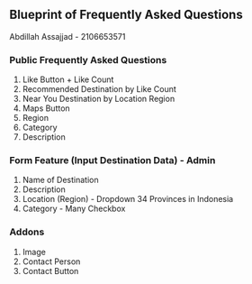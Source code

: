## Blueprint of Frequently Asked Questions
Abdillah Assajjad - 2106653571

### Public Frequently Asked Questions

1.  Like Button + Like Count 
2.  Recommended Destination by Like Count
3.  Near You Destination by Location Region
4.  Maps Button
5.  Region
6.  Category
7.  Description

### Form Feature (Input Destination Data) - Admin 

1.  Name of Destination
2.  Description
3.  Location (Region) - Dropdown 34 Provinces in Indonesia
4.  Category - Many Checkbox


### Addons

1.  Image
2.  Contact Person
3.  Contact Button